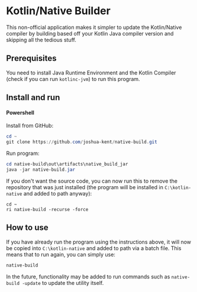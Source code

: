 Kotlin/Native Builder
=====================

This non-official application makes it simpler to
update the Kotlin/Native compiler by building based off
your Kotlin Java compiler version and skipping all the
tedious stuff.

Prerequisites
-------------

You need to install Java Runtime Environment and
the Kotlin Compiler (check if you can run `kotlinc-jvm`)
to run this program.

Install and run
---------------

#### Powershell

Install from GitHub:
```powershell
cd ~
git clone https://github.com/joshua-kent/native-build.git
```
Run program:
```powershell
cd native-build\out\artifacts\native_build_jar
java -jar native-build.jar
```

If you don't want the source code, you can now
run this to remove the repository that was just
installed (the program will be installed in
`C:\kotlin-native` and added to path anyway):
```$powershell
cd ~
ri native-build -recurse -force
```

How to use
----------
If you have already run the program using the
instructions above, it will now be copied into
`C:\kotlin-native` and added to path via a batch
file. This means that to run again, you can simply
use:
```powershell
native-build
```

In the future, functionality may be added to run
commands such as `native-build -update` to update
the utility itself.
